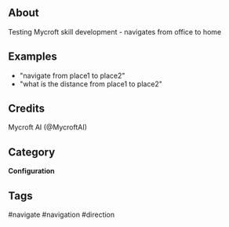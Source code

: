 ## About
Testing Mycroft skill development - navigates from office to home
## Examples
* "navigate from place1 to place2"
* "what is the distance from place1 to place2"

## Credits
Mycroft AI (@MycroftAI)

## Category
**Configuration**

## Tags
#navigate
#navigation
#direction
